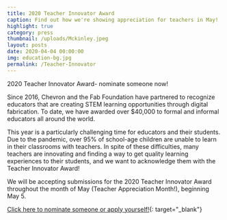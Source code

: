 ```yaml
---
title: 2020 Teacher Innovator Award
caption: Find out how we're showing appreciation for teachers in May!
highlight: true
category: press
thumbnail: /uploads/Mckinley.jpeg
layout: posts
date: 2020-04-04 00:00:00
img: education-bg.jpg
permalink: /Teacher-Innovator
---
```


2020 Teacher Innovator Award- nominate someone now\!

Since 2016, Chevron and the Fab Foundation have partnered to recognize educators that are creating STEM learning opportunities through digital fabrication. To date, we have awarded over $40,000 to formal and informal educators all around the world. 

This year is a particularly challenging time for educators and their students. Due to the pandemic, over 95% of school-age children are unable to learn in their classrooms with teachers. In spite of these difficulties, many teachers are innovating and finding a way to get quality learning experiences to their students, and we want to acknowledge them with the Teacher Innovator Award! 

We will be accepting submissions for the 2020 Teacher Innovator Award throughout the month of May (Teacher Appreciation Month!), beginning May 5. 

[Click here to nominate someone or apply yourself!](https://docs.google.com/forms/d/e/1FAIpQLSfFuLW5KfWtwDXqxoAS8303_Xema15vkNDV-DMU0VElJT9AKA/viewform?usp=sf_link){: target="_blank"}